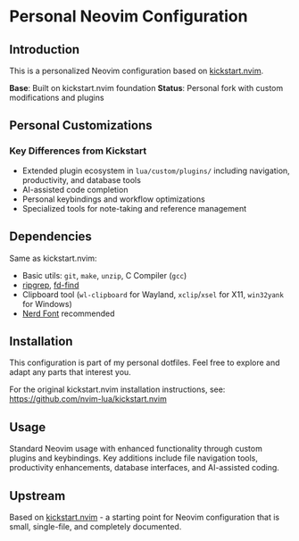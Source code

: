 # Personal Neovim Configuration

## Introduction

This is a personalized Neovim configuration based on [kickstart.nvim](https://github.com/nvim-lua/kickstart.nvim).

**Base**: Built on kickstart.nvim foundation
**Status**: Personal fork with custom modifications and plugins

## Personal Customizations

### Key Differences from Kickstart
- Extended plugin ecosystem in `lua/custom/plugins/` including navigation, productivity, and database tools
- AI-assisted code completion
- Personal keybindings and workflow optimizations
- Specialized tools for note-taking and reference management

## Dependencies

Same as kickstart.nvim:
- Basic utils: `git`, `make`, `unzip`, C Compiler (`gcc`)
- [ripgrep](https://github.com/BurntSushi/ripgrep#installation), [fd-find](https://github.com/sharkdp/fd#installation)
- Clipboard tool (`wl-clipboard` for Wayland, `xclip`/`xsel` for X11, `win32yank` for Windows)
- [Nerd Font](https://www.nerdfonts.com/) recommended

## Installation

This configuration is part of my personal dotfiles. Feel free to explore and adapt any parts that interest you.

For the original kickstart.nvim installation instructions, see: https://github.com/nvim-lua/kickstart.nvim

## Usage

Standard Neovim usage with enhanced functionality through custom plugins and keybindings. Key additions include file navigation tools, productivity enhancements, database interfaces, and AI-assisted coding.

## Upstream

Based on [kickstart.nvim](https://github.com/nvim-lua/kickstart.nvim) - a starting point for Neovim configuration that is small, single-file, and completely documented.
